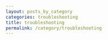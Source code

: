 ```yaml
---
layout: posts_by_category
categories: troubleshooting
title: troubleshooting
permalink: /category/troubleshooting
---
```

